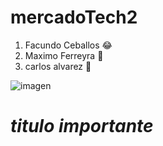 # mercadoTech2
1) Facundo Ceballos :joy:
2) Maximo Ferreyra :horse:
3) carlos alvarez :ghost:

![imagen](https://raw.githubusercontent.com/parzibyte/WaterPy/master/assets/ImagenV1.png)

# ***titulo importante***
